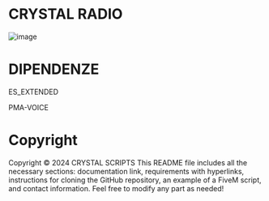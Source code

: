 # CRYSTAL RADIO
![image](https://github.com/user-attachments/assets/0a021d80-3252-4a9d-b61a-47591baa085b)

# DIPENDENZE

ES_EXTENDED

PMA-VOICE

# Copyright
Copyright © 2024 CRYSTAL SCRIPTS This README file includes all the necessary sections: documentation link, requirements with hyperlinks, instructions for cloning the GitHub repository, an example of a FiveM script, and contact information. Feel free to modify any part as needed!
